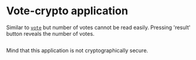 # Vote-crypto application

Similar to [`vote`](./app-vote) but number of votes cannot be read easily.
Pressing 'result' button reveals the number of votes.

```votecrypto
```

Mind that this application is not cryptographically secure.

